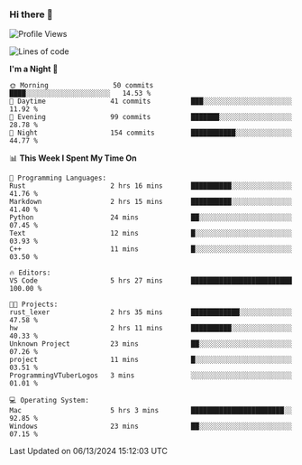 ### Hi there 👋

<!--
**ALiersEL/ALiersEL** is a ✨ _special_ ✨ repository because its `README.md` (this file) appears on your GitHub profile.

Here are some ideas to get you started:

- 🔭 I’m currently working on ...
- 🌱 I’m currently learning ...
- 👯 I’m looking to collaborate on ...
- 🤔 I’m looking for help with ...
- 💬 Ask me about ...
- 📫 How to reach me: ...
- 😄 Pronouns: ...
- ⚡ Fun fact: ...
-->

<!--START_SECTION:waka-->
![Profile Views](http://img.shields.io/badge/Profile%20Views-0-blue)

![Lines of code](https://img.shields.io/badge/From%20Hello%20World%20I%27ve%20Written-7.6%20million%20lines%20of%20code-blue)

**I'm a Night 🦉** 

```text
🌞 Morning                50 commits          ████░░░░░░░░░░░░░░░░░░░░░   14.53 % 
🌆 Daytime                41 commits          ███░░░░░░░░░░░░░░░░░░░░░░   11.92 % 
🌃 Evening                99 commits          ███████░░░░░░░░░░░░░░░░░░   28.78 % 
🌙 Night                  154 commits         ███████████░░░░░░░░░░░░░░   44.77 % 
```


📊 **This Week I Spent My Time On** 

```text
💬 Programming Languages: 
Rust                     2 hrs 16 mins       ██████████░░░░░░░░░░░░░░░   41.76 % 
Markdown                 2 hrs 15 mins       ██████████░░░░░░░░░░░░░░░   41.40 % 
Python                   24 mins             ██░░░░░░░░░░░░░░░░░░░░░░░   07.45 % 
Text                     12 mins             █░░░░░░░░░░░░░░░░░░░░░░░░   03.93 % 
C++                      11 mins             █░░░░░░░░░░░░░░░░░░░░░░░░   03.50 % 

🔥 Editors: 
VS Code                  5 hrs 27 mins       █████████████████████████   100.00 % 

🐱‍💻 Projects: 
rust_lexer               2 hrs 35 mins       ████████████░░░░░░░░░░░░░   47.58 % 
hw                       2 hrs 11 mins       ██████████░░░░░░░░░░░░░░░   40.33 % 
Unknown Project          23 mins             ██░░░░░░░░░░░░░░░░░░░░░░░   07.26 % 
project                  11 mins             █░░░░░░░░░░░░░░░░░░░░░░░░   03.51 % 
ProgrammingVTuberLogos   3 mins              ░░░░░░░░░░░░░░░░░░░░░░░░░   01.01 % 

💻 Operating System: 
Mac                      5 hrs 3 mins        ███████████████████████░░   92.85 % 
Windows                  23 mins             ██░░░░░░░░░░░░░░░░░░░░░░░   07.15 % 
```


 Last Updated on 06/13/2024 15:12:03 UTC
<!--END_SECTION:waka-->
